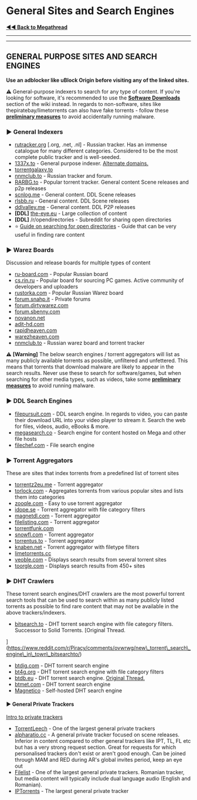 # General Sites and Search Engines

[**◄◄ Back to Megathread**](https://www.reddit.com/r/Piracy/wiki/megathread)

***

***

## GENERAL PURPOSE SITES AND SEARCH ENGINES

**Use an adblocker like uBlock Origin before visiting any of the linked sites.**

⚠️ General-purpose indexers to search for any type of content. If you're looking for software, it's recommended to use the [**Software Downloads**](https://www.reddit.com/r/Piracy/wiki/megathread/software\_downloads) section of the wiki instead. In regards to non-software, sites like thepiratebay/limetorrents can also have fake torrents - follow these [**preliminary measures**](https://www.reddit.com/r/Piracy/wiki/browsing\_and\_downloading\_guide) to avoid accidentally running malware.

### ► **General Indexers**

* [rutracker.org](https://rutracker.org/forum/index.php) \[.org, .net, .nl] - Russian tracker. Has an immense catalogue for many different categories. Considered to be the most complete public tracker and is well-seeded.
* [1337x.to](https://1337x.to/) - General purpose indexer. [Alternate domains.](https://i.imgur.com/oCC9Y2H.jpg)
* [torrentgalaxy.to](https://torrentgalaxy.to/)
* [nnmclub.to](http://nnmclub.to/) - Russian tracker and forum.
* [RARBG.to](https://rarbg.to/torrents.php) - Popular torrent tracker. General content Scene releases and p2p releases
* [scnlog.me](https://scnlog.me/) - General content. DDL Scene releases
* [rlsbb.ru](http://rlsbb.ru/) - General content. DDL Scene releases
* [ddlvalley.me](https://www.ddlvalley.me/) - General content. DDL P2P releases
* **\[DDL]** [the-eye.eu](https://the-eye.eu/) - Large collection of content
* **\[DDL]** /r/opendirectories - Subreddit for sharing open directories
* ⭐ [Guide on searching for open directories](https://www.reddit.com/r/opendirectories/comments/933pzm/all\_resources\_i\_know\_related\_to\_open\_directories/) - Guide that can be very useful in finding rare content

&#x20;

### ► **Warez Boards**

Discussion and release boards for multiple types of content

* [ru-board.com](http://forum.ru-board.com/) - Popular Russian board
* [cs.rin.ru](https://cs.rin.ru/forum/) - Popular board for sourcing PC games. Active community of developers and uploaders
* [rustorka.com](http://rustorka.com/forum/index.php) - Popular Russian Warez board
* [forum.snahp.it](https://forum.snahp.it/) - Private forums
* [forum.dirtywarez.com](https://forum.dirtywarez.com/)
* [forum.sbenny.com](https://forum.sbenny.com/)
* [novanon.net](https://novanon.net/)
* [adit-hd.com](https://www.adit-hd.com/)
* [rapidheaven.com](https://rapidheaven.com/)
* [warezheaven.com](https://www.warezheaven.com/)
* [nnmclub.to](http://nnmclub.to/) - Russian warez board and torrent tracker

&#x20;

&#x20;

⚠️ **\[Warning]** The below search engines / torrent aggregators will list as many publicly available torrents as possible, unfiltered and unfettered. This means that torrents that download malware are likely to appear in the search results. Never use these to search for software/games, but when searching for other media types, such as videos, take some [**preliminary measures**](https://www.reddit.com/r/Piracy/wiki/browsing\_and\_downloading\_guide) to avoid running malware.

### ► DDL Search Engines

&#x20;

* [filepursuit.com](https://filepursuit.com/) - DDL search engine. In regards to video, you can paste their download URL into your video player to stream it. Search the web for files, videos, audio, eBooks & more.
* [megasearch.co](http://megasearch.co/) - Search engine for content hosted on Mega and other file hosts
* [filechef.com](https://www.filechef.com/) - File search engine

&#x20;

### ► Torrent Aggregators

These are sites that index torrents from a predefined list of torrent sites

* [torrentz2eu.me](https://torrentz2eu.me/) - Torrent aggregator
* [torlock.com](https://www.torlock.com/) - Aggregates torrents from various popular sites and lists them into categories
* [zooqle.com](https://zooqle.com/) - Easy to use torrent aggregator
* [idope.se](https://idope.se/) - Torrent aggregator with file category filters
* [magnetdl.com](https://www.magnetdl.com/) - Torrent aggregator
* [filelisting.com](https://filelisting.com/) - Torrent aggregator
* [torrentfunk.com](https://www.torrentfunk.com/)
* [snowfl.com](https://snowfl.com/) - Torrent aggregator
* [torrentus.to](https://torrentus.to/) - Torrent aggregator
* [knaben.net](https://knaben.net/) - Torrent aggregator with filetype filters
* [limetorrents.cc](https://www.limetorrents.cc/)
* [veoble.com](http://veoble.com/torrent/) - Displays search results from several torrent sites
* [toorgle.com](http://www.toorgle.com/) - Displays search results from 450+ sites

&#x20;

### ► **DHT Crawlers**

These torrent search engines/DHT crawlers are the most powerful torrent search tools that can be used to search within as many publicly listed torrents as possible to find rare content that may not be available in the above trackers/indexers.

* [bitsearch.to](https://bitsearch.to/) - DHT torrent search engine with file category filters. Successor to Solid Torrents. \[Original Thread.

]\(https://www.reddit.com/r/Piracy/comments/ovwrwg/new\_torrent\_search\_engine\_in\_town\_bitsearchto/)

* [btdig.com](https://btdig.com/) - DHT torrent search engine
* [bt4g.org](https://bt4g.org/) - DHT torrent search engine with file category filters
* [btdb.eu](https://btdb.eu/) - DHT torrent search engine. [Original Thread.](https://www.reddit.com/r/trackers/comments/eaqnr5/btdb\_bittorrent\_database\_looking\_for\_feedback/)
* [btmet.com](https://btmet.com/) - DHT torrent search engine
* [Magnetico](https://github.com/boramalper/magnetico) - Self-hosted DHT search engine

&#x20;

#### ► **General Private Trackers**

[Intro to private trackers](https://www.reddit.com/r/Piracy/wiki/guides/private\_trackers)

* [TorrentLeech](https://www.torrentleech.org/) - One of the largest general private trackers
* [alpharatio.cc](https://alpharatio.cc/) - A general private tracker focused on scene releases. Inferior in content compared to other general trackers like IPT, TL, FL etc but has a very strong request section. Great for requests for which personalised trackers don't exist or aren't good enough. Can be joined through MAM and RED during AR's global invites period, keep an eye out
* [Filelist](https://filelist.io/) - One of the largest general private trackers. Romanian tracker, but media content will typically include dual language audio (English and Romanian).
* [IPTorrents](http://iptorrents.com/) - The largest general private tracker

&#x20;

